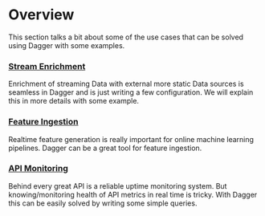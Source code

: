 # Overview

This section talks a bit about some of the use cases that can be solved using Dagger with some examples.

### [Stream Enrichment](stream_enrichment.md)

Enrichment of streaming Data with external more static Data sources is seamless in Dagger and is just writing a few configuration. We will explain this in more details with some example.

### [Feature Ingestion](feature_ingestion.md)

Realtime feature generation is really important for online machine learning pipelines. Dagger can be a great tool for feature ingestion.

### [API Monitoring](api_monitoring.md)

Behind every great API is a reliable uptime monitoring system. But knowing/monitoring health of API metrics in real time is tricky. With Dagger this can be easily solved by writing some simple queries.
